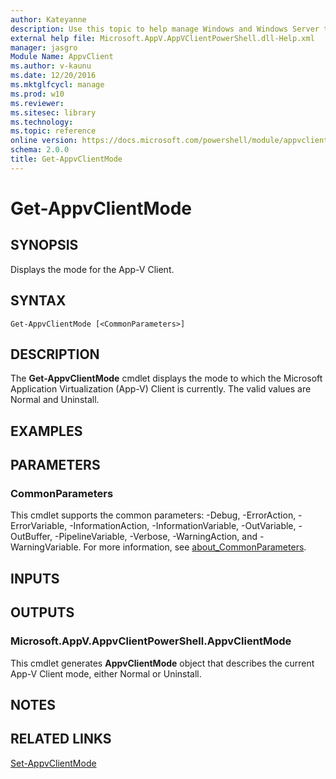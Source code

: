 ```yaml
---
author: Kateyanne
description: Use this topic to help manage Windows and Windows Server technologies with Windows PowerShell.
external help file: Microsoft.AppV.AppVClientPowerShell.dll-Help.xml
manager: jasgro
Module Name: AppvClient
ms.author: v-kaunu
ms.date: 12/20/2016
ms.mktglfcycl: manage
ms.prod: w10
ms.reviewer: 
ms.sitesec: library
ms.technology: 
ms.topic: reference
online version: https://docs.microsoft.com/powershell/module/appvclient/get-appvclientmode?view=windowsserver2016-ps&wt.mc_id=ps-gethelp
schema: 2.0.0
title: Get-AppvClientMode
---
```


# Get-AppvClientMode

## SYNOPSIS
Displays the mode for the App-V Client.

## SYNTAX

```
Get-AppvClientMode [<CommonParameters>]
```

## DESCRIPTION
The **Get-AppvClientMode** cmdlet displays the mode to which the Microsoft Application Virtualization (App-V) Client is currently.
The valid values are Normal and Uninstall.

## EXAMPLES


## PARAMETERS

### CommonParameters
This cmdlet supports the common parameters: -Debug, -ErrorAction, -ErrorVariable, -InformationAction, -InformationVariable, -OutVariable, -OutBuffer, -PipelineVariable, -Verbose, -WarningAction, and -WarningVariable. For more information, see [about_CommonParameters](https://go.microsoft.com/fwlink/?LinkID=113216).

## INPUTS

## OUTPUTS

### Microsoft.AppV.AppvClientPowerShell.AppvClientMode
This cmdlet generates **AppvClientMode** object that describes the current App-V Client mode, either Normal or Uninstall.

## NOTES

## RELATED LINKS

[Set-AppvClientMode](./Set-AppvClientMode.md)


